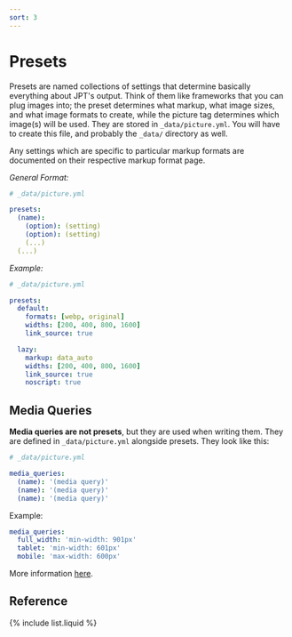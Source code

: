 ```yaml
---
sort: 3
---
```


# Presets

Presets are named collections of settings that determine basically everything
about JPT's output. Think of them like frameworks that you can plug images into;
the preset determines what markup, what image sizes, and what image formats to
create, while the picture tag determines which image(s) will be used.  They are
stored in `_data/picture.yml`. You will have to create this file, and probably
the `_data/` directory as well.

Any settings which are specific to particular markup formats are documented on
their respective markup format page.

_General Format:_

```yaml
# _data/picture.yml

presets:
  (name):
    (option): (setting)
    (option): (setting)
    (...)
  (...)
```

_Example:_

```yaml
# _data/picture.yml

presets:
  default:
    formats: [webp, original]
    widths: [200, 400, 800, 1600]
    link_source: true

  lazy:
    markup: data_auto
    widths: [200, 400, 800, 1600]
    link_source: true
    noscript: true
```

## Media Queries

**Media queries are not presets**, but they are used when writing them. They are
defined in `_data/picture.yml` alongside presets. They look like this:

```yaml
# _data/picture.yml

media_queries:
  (name): '(media query)'
  (name): '(media query)'
  (name): '(media query)'
```

Example:

```yaml
media_queries:
  full_width: 'min-width: 901px'
  tablet: 'min-width: 601px'
  mobile: 'max-width: 600px'
```

More information [here](media_queries).

## Reference

{% include list.liquid %}
